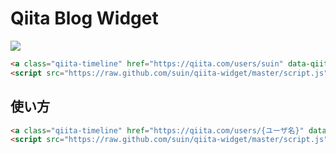 # Qiita Blog Widget

![](https://raw.github.com/suin/qiita-widget/master/image.png)

```html
<a class="qiita-timeline" href="https://qiita.com/users/suin" data-qiita-username="suin">suinのtips</a>
<script src="https://raw.github.com/suin/qiita-widget/master/script.js"></script>
```

## 使い方

```html
<a class="qiita-timeline" href="https://qiita.com/users/{ユーザ名}" data-qiita-username="{ユーザ名}">{ユーザ名}のtips</a>
<script src="https://raw.github.com/suin/qiita-widget/master/script.js"></script>
```
